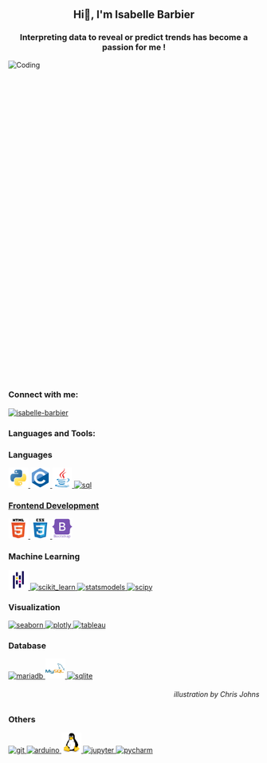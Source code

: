 <h2 align="center">Hi👋, I'm Isabelle Barbier</h2>
<h3 align="center">Interpreting data to reveal or predict trends has become a passion for me !</h3>

<img align="right" alt="Coding" width="600" src="https://cdn.dribbble.com/users/2382464/screenshots/4996846/media/a36a27a8892023cb8dc4b8bf85acdd8d.gif" height="660"/>
<h3 align="left">Connect with me:</h3>
<p align="left">
  <a href="https://linkedin.com/in/isabelle-barbier" target="blank"><img align="center" src="https://raw.githubusercontent.com/rahuldkjain/github-profile-readme-generator/master/src/images/icons/Social/linked-in-alt.svg" alt="isabelle-barbier" height="30" width="40" /></a>
</p>

<h3 align="left">Languages and Tools:</h3>
<h3 align="left">Languages</h3>
<p align="left">
  <a href="https://www.python.org" target="_blank" rel="noreferrer"> <img src="https://raw.githubusercontent.com/devicons/devicon/master/icons/python/python-original.svg" alt="python" width="40" height="40"/> </a>
  <a href="https://www.cprogramming.com/" target="_blank" rel="noreferrer"> <img src="https://raw.githubusercontent.com/devicons/devicon/master/icons/c/c-original.svg" alt="c" width="40" height="40"/> </a>
  <a href="https://www.java.com" target="_blank" rel="noreferrer"> <img src="https://raw.githubusercontent.com/devicons/devicon/master/icons/java/java-original.svg" alt="java" width="40" height="40"/>
  <a href="https://sql.sh/" target="_blank" rel="noreferrer"> <img src="https://user-images.githubusercontent.com/47240631/153059194-2f7a74c9-026e-42a1-ab11-c661113623dc.png" alt="sql" width="40" height="40"/>
</p>
<h3 align="left">Frontend Development</h3> 
<p align="left">
  <a href="https://www.w3.org/html/" target="_blank" rel="noreferrer"> <img src="https://raw.githubusercontent.com/devicons/devicon/master/icons/html5/html5-original-wordmark.svg" alt="html5" width="40" height="40"/> </a> 
  <a href="https://www.w3schools.com/css/" target="_blank" rel="noreferrer"> <img src="https://raw.githubusercontent.com/devicons/devicon/master/icons/css3/css3-original-wordmark.svg" alt="css3" width="40" height="40"/> </a>
  <a href="https://getbootstrap.com" target="_blank" rel="noreferrer"> <img src="https://raw.githubusercontent.com/devicons/devicon/master/icons/bootstrap/bootstrap-plain-wordmark.svg" alt="bootstrap" width="40" height="40"/> </a> 
</p>
<h3 align="left">Machine Learning</h3>
<p align="left">
  <a href="https://pandas.pydata.org/" target="_blank" rel="noreferrer"> <img src="https://raw.githubusercontent.com/devicons/devicon/2ae2a900d2f041da66e950e4d48052658d850630/icons/pandas/pandas-original.svg" alt="pandas" width="40" height="40"/> </a>
  <a href="https://scikit-learn.org/" target="_blank" rel="noreferrer"> <img src="https://upload.wikimedia.org/wikipedia/commons/0/05/Scikit_learn_logo_small.svg" alt="scikit_learn" width="40" height="40"/> </a> 
  <a href="https://www.statsmodels.org/" target="_blank" rel="noreferrer"> <img src="https://user-images.githubusercontent.com/47240631/153054354-c910e456-548f-46cd-a37c-b5cf94364f03.svg" alt="statsmodels" width="40" height="40"/> </a> 
  <a href="https://www.https://scipy.org/" target="_blank" rel="noreferrer"> <img src="https://user-images.githubusercontent.com/47240631/153056904-ec1bba82-b482-42ac-9882-92f4146cb808.png" alt="scipy" width="40" height="40"/> </a>
</p>
<h3 align="left">Visualization</h3>
<p align="left">
  <a href="https://seaborn.pydata.org/" target="_blank" rel="noreferrer"> <img src="https://seaborn.pydata.org/_images/logo-mark-lightbg.svg" alt="seaborn" width="40" height="40"/> </a>
  <a href="https://plotly.com/python/" target="_blank" rel="noreferrer"> <img src="https://user-images.githubusercontent.com/47240631/153055715-303cb076-69d7-4e19-b924-dbb6250efe9c.png" alt="plotly" width="40" height="40"/> </a>
  <a href="https://www.tableau.com/" target="_blank" rel="noreferrer"> <img src="https://user-images.githubusercontent.com/47240631/153058262-ae13a199-2864-4c9b-af9a-01ce4e7f8610.png" alt="tableau" width="40" height="40"/> </a>  
</p>
<h3 align="left">Database</h3>
<p align="left">
  <a href="https://mariadb.org/" target="_blank" rel="noreferrer"> <img src="https://www.vectorlogo.zone/logos/mariadb/mariadb-icon.svg" alt="mariadb" width="40" height="40"/> </a> 
  <a href="https://www.mysql.com/" target="_blank" rel="noreferrer"> <img src="https://raw.githubusercontent.com/devicons/devicon/master/icons/mysql/mysql-original-wordmark.svg" alt="mysql" width="40" height="40"/> </a>
  <a href="https://www.sqlite.org/" target="_blank" rel="noreferrer"> <img src="https://www.vectorlogo.zone/logos/sqlite/sqlite-icon.svg" alt="sqlite" width="40" height="40"/> </a>
</p>
<h6 align="right">illustration by Chris Johns</h6>
<h3 align="left">Others</h3>
<p align="left">
  <a href="https://git-scm.com/" target="_blank" rel="noreferrer"> <img src="https://img.icons8.com/glyph-neue/64/000000/github.png" alt="git" width="40" height="40"/> </a> 
  <a href="https://www.arduino.cc/" target="_blank" rel="noreferrer"> <img src="https://cdn.worldvectorlogo.com/logos/arduino-1.svg" alt="arduino" width="40" height="40"/> </a>
  <a href="https://www.linux.org/" target="_blank" rel="noreferrer"> <img src="https://raw.githubusercontent.com/devicons/devicon/master/icons/linux/linux-original.svg" alt="linux" width="40" height="40"/> </a>
  <a href="https://jupyter.org/" target="_blank" rel="noreferrer"> <img src="https://user-images.githubusercontent.com/47240631/153417420-a34cb54e-43fc-4e43-80a8-a336e08c98fb.png" alt="jupyter" width="40" height="40"/> </a>
   <a href="https://www.jetbrains.com/" target="_blank" rel="noreferrer"> <img src="https://user-images.githubusercontent.com/47240631/153417926-5a257844-6da2-42c2-9c1b-dff6aca67d1a.png" alt="pycharm" width="40" height="40"/> </a>
</p>
